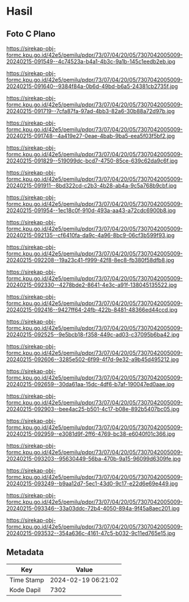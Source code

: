 # Hasil

## Foto C Plano

https://sirekap-obj-formc.kpu.go.id/42e5/pemilu/pdpr/73/07/04/20/05/7307042005009-20240215-091549--4c74523a-b4a1-4b3c-9a1b-145c1eedb2eb.jpg

https://sirekap-obj-formc.kpu.go.id/42e5/pemilu/pdpr/73/07/04/20/05/7307042005009-20240215-091640--9384f84a-0b6d-49bd-b6a5-24381cb2735f.jpg

https://sirekap-obj-formc.kpu.go.id/42e5/pemilu/pdpr/73/07/04/20/05/7307042005009-20240215-091719--7cfa87fa-97ad-4bb3-82a6-30b88a72d97b.jpg

https://sirekap-obj-formc.kpu.go.id/42e5/pemilu/pdpr/73/07/04/20/05/7307042005009-20240215-091748--4a419e27-0eae-4bab-9ba5-eea5f03f5bf2.jpg

https://sirekap-obj-formc.kpu.go.id/42e5/pemilu/pdpr/73/07/04/20/05/7307042005009-20240215-091829--519099dc-bcd7-4750-85ce-639c62da9c6f.jpg

https://sirekap-obj-formc.kpu.go.id/42e5/pemilu/pdpr/73/07/04/20/05/7307042005009-20240215-091911--8bd322cd-c2b3-4b28-ab4a-9c5a768b9cbf.jpg

https://sirekap-obj-formc.kpu.go.id/42e5/pemilu/pdpr/73/07/04/20/05/7307042005009-20240215-091954--1ec18c0f-910d-493a-aa43-a72cdc6900b8.jpg

https://sirekap-obj-formc.kpu.go.id/42e5/pemilu/pdpr/73/07/04/20/05/7307042005009-20240215-092135--cf6410fa-da9c-4a96-8bc9-06cf3b599f93.jpg

https://sirekap-obj-formc.kpu.go.id/42e5/pemilu/pdpr/73/07/04/20/05/7307042005009-20240215-092208--19a23c41-f999-42f8-8ec8-fb380f58dfb8.jpg

https://sirekap-obj-formc.kpu.go.id/42e5/pemilu/pdpr/73/07/04/20/05/7307042005009-20240215-092330--4278bde2-8641-4e3c-a91f-138045135522.jpg

https://sirekap-obj-formc.kpu.go.id/42e5/pemilu/pdpr/73/07/04/20/05/7307042005009-20240215-092416--9427ff64-24fb-422b-8481-48366ed44ccd.jpg

https://sirekap-obj-formc.kpu.go.id/42e5/pemilu/pdpr/73/07/04/20/05/7307042005009-20240215-092525--9e5bcb18-f358-449c-ad03-c37095b6ba42.jpg

https://sirekap-obj-formc.kpu.go.id/42e5/pemilu/pdpr/73/07/04/20/05/7307042005009-20240215-092606--3285e502-6f99-4f7d-9e32-a9b45d495212.jpg

https://sirekap-obj-formc.kpu.go.id/42e5/pemilu/pdpr/73/07/04/20/05/7307042005009-20240215-092659--30da61aa-15dc-4df6-b7af-190047ed0aae.jpg

https://sirekap-obj-formc.kpu.go.id/42e5/pemilu/pdpr/73/07/04/20/05/7307042005009-20240215-092903--bee4ac25-b501-4c17-b08e-892b5407bc05.jpg

https://sirekap-obj-formc.kpu.go.id/42e5/pemilu/pdpr/73/07/04/20/05/7307042005009-20240215-092959--e3081d9f-2ff6-4769-bc38-e6040f01c366.jpg

https://sirekap-obj-formc.kpu.go.id/42e5/pemilu/pdpr/73/07/04/20/05/7307042005009-20240215-093203--95630449-56ba-470b-9a15-96099d6309fe.jpg

https://sirekap-obj-formc.kpu.go.id/42e5/pemilu/pdpr/73/07/04/20/05/7307042005009-20240215-093249--b9aa12d7-5ec1-43d0-9c17-e22d6e69e449.jpg

https://sirekap-obj-formc.kpu.go.id/42e5/pemilu/pdpr/73/07/04/20/05/7307042005009-20240215-093346--33a03ddc-72b4-4050-894a-9f45a8aec201.jpg

https://sirekap-obj-formc.kpu.go.id/42e5/pemilu/pdpr/73/07/04/20/05/7307042005009-20240215-093532--354a636c-4161-47c5-b032-9c11ed765e15.jpg


## Metadata

| Key        | Value               |
| ---------- | ------------------- |
| Time Stamp | 2024-02-19 06:21:02 |
| Kode Dapil | 7302                |



